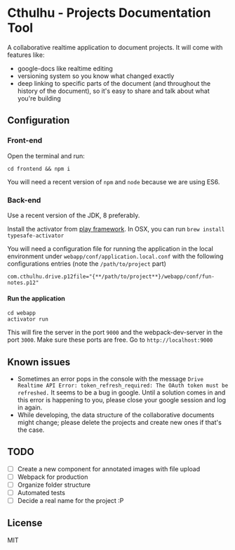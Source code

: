 # Cthulhu - Projects Documentation Tool

A collaborative realtime application to document projects. It will come with features like:

- google-docs like realtime editing
- versioning system so you know what changed exactly
- deep linking to specific parts of the document (and throughout the history of the document), so it's easy to share and talk about what you're building

## Configuration

### Front-end

Open the terminal and run:

```
cd frontend && npm i
```

You will need a recent version of `npm` and `node` because we are using ES6.

### Back-end

Use a recent version of the JDK, 8 preferably.

Install the activator from [play framework](https://www.playframework.com/download). In OSX, you can run `brew install typesafe-activator`

You will need a configuration file for running the application in the local environment under `webapp/conf/application.local.conf` with the following configurations entries (note the `/path/to/project` part)

```
com.cthulhu.drive.p12file="{**/path/to/project**}/webapp/conf/fun-notes.p12"
```

#### Run the application

```
cd webapp
activator run
```

This will fire the server in the port `9000` and the webpack-dev-server in the port `3000`. Make sure these ports are free. Go to `http://localhost:9000`

## Known issues

- Sometimes an error pops in the console with the message `Drive Realtime API Error: token_refresh_required: The OAuth token must be refreshed.` It seems to be a bug in google. Until a solution comes in and this error is happening to you, please close your google session and log in again.
- While developing, the data structure of the collaborative documents might change; please delete the projects and create new ones if that's the case.

## TODO

- [ ] Create a new component for annotated images with file upload
- [ ] Webpack for production
- [ ] Organize folder structure
- [ ] Automated tests
- [ ] Decide a real name for the project :P

## License

MIT
